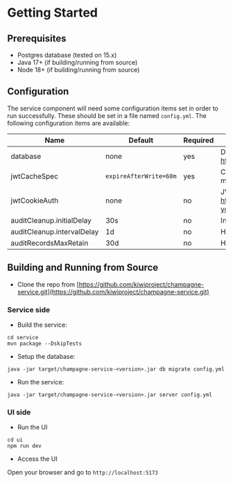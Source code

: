 # Getting Started

## Prerequisites

* Postgres database (tested on 15.x)
* Java 17+ (if building/running from source)
* Node 18+ (if building/running from source)

## Configuration

The service component will need some configuration items set in order to run successfully. These should be set in a file
named `config.yml`. The following configuration items are available:

| Name                       | Default                | Required | Description                                                                                                                                         |
|----------------------------|------------------------|----------|-----------------------------------------------------------------------------------------------------------------------------------------------------|
| database                   | none                   | yes      | Database connection information (See https://www.dropwizard.io/en/stable/manual/configuration.html#database)                                        |
| jwtCacheSpec               | `expireAfterWrite=60m` | yes      | Configuration for the JWT tokens being generated. Default expires after 60 minutes                                                                  |
| jwtCookieAuth              | none                   | no       | JWT cookie configuration information (See https://github.com/dhatim/dropwizard-jwt-cookie-authentication#edit-you-apps-dropwizard-yaml-config-file) |
| auditCleanup.initialDelay  | 30s                    | no       | Initial time to wait for cleanup job to start after server startup                                                                                  |
| auditCleanup.intervalDelay | 1d                     | no       | How often to run the cleanup job                                                                                                                    |
| auditRecordsMaxRetain      | 30d                    | no       | How long audit records should be retained.                                                                                                          |

## Building and Running from Source

* Clone the repo from [https://github.com/kiwiproject/champagne-service.git](https://github.com/kiwiproject/champagne-service.git)

### Service side

* Build the service:

```shell
cd service
mvn package --DskipTests
``` 

* Setup the database:

```shell
java -jar target/champagne-service-<version>.jar db migrate config.yml
```

* Run the service:

```shell
java -jar target/champagne-service-<version>.jar server config.yml
```

### UI side

* Run the UI

```shell
cd ui
npm run dev
```

* Access the UI

Open your browser and go to `http://localhost:5173`

